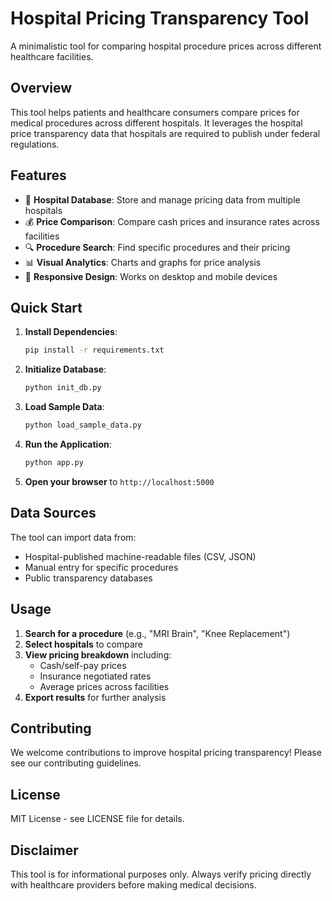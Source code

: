 # Hospital Pricing Transparency Tool

A minimalistic tool for comparing hospital procedure prices across different healthcare facilities.

## Overview

This tool helps patients and healthcare consumers compare prices for medical procedures across different hospitals. It leverages the hospital price transparency data that hospitals are required to publish under federal regulations.

## Features

- 🏥 **Hospital Database**: Store and manage pricing data from multiple hospitals
- 💰 **Price Comparison**: Compare cash prices and insurance rates across facilities
- 🔍 **Procedure Search**: Find specific procedures and their pricing
- 📊 **Visual Analytics**: Charts and graphs for price analysis
- 📱 **Responsive Design**: Works on desktop and mobile devices

## Quick Start

1. **Install Dependencies**:
   ```bash
   pip install -r requirements.txt
   ```

2. **Initialize Database**:
   ```bash
   python init_db.py
   ```

3. **Load Sample Data**:
   ```bash
   python load_sample_data.py
   ```

4. **Run the Application**:
   ```bash
   python app.py
   ```

5. **Open your browser** to `http://localhost:5000`

## Data Sources

The tool can import data from:
- Hospital-published machine-readable files (CSV, JSON)
- Manual entry for specific procedures
- Public transparency databases

## Usage

1. **Search for a procedure** (e.g., "MRI Brain", "Knee Replacement")
2. **Select hospitals** to compare
3. **View pricing breakdown** including:
   - Cash/self-pay prices
   - Insurance negotiated rates
   - Average prices across facilities
4. **Export results** for further analysis

## Contributing

We welcome contributions to improve hospital pricing transparency! Please see our contributing guidelines.

## License

MIT License - see LICENSE file for details.

## Disclaimer

This tool is for informational purposes only. Always verify pricing directly with healthcare providers before making medical decisions. 